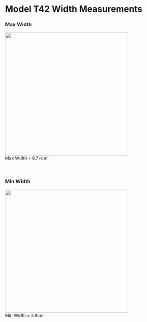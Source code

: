 # Model T42 Width Measurements

### Max Width

<img src="Images/" width="400"> <br>
Max Width = 8.7+cm <br>
<br>
<br>

### Min Width
<img src="Images/" width="400"> <br>
Min Width = 3.8cm
